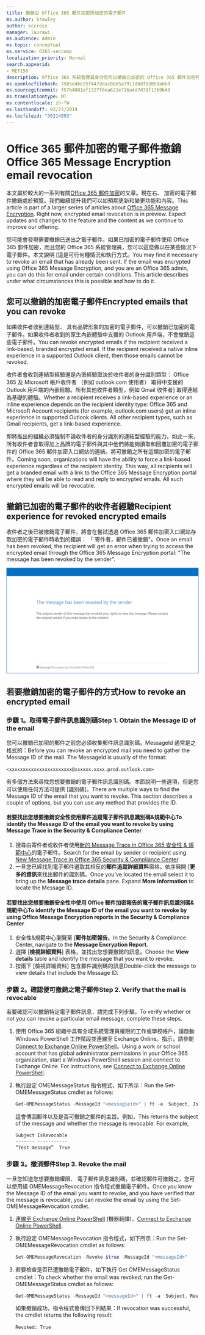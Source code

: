 ```yaml
---
title: 撤銷由 Office 365 郵件加密所加密的電子郵件
ms.author: krowley
author: kccross
manager: laurawi
ms.audience: Admin
ms.topic: conceptual
ms.service: O365-seccomp
localization_priority: Normal
search.appverid:
- MET150
description: Office 365 系統管理員身分您可以撤銷已加密的 Office 365 郵件加密特定電子郵件。
ms.openlocfilehash: 75b5e46e25f447ddac0de5a7911d0df8385da6b9
ms.sourcegitcommit: f57b4001ef1327f0ea622e716a4d7d78f1769b49
ms.translationtype: MT
ms.contentlocale: zh-TW
ms.lasthandoff: 02/23/2019
ms.locfileid: "30214893"
---
```

# <a name="office-365-message-encryption-email-revocation"></a><span data-ttu-id="a8a0f-103">Office 365 郵件加密的電子郵件撤銷</span><span class="sxs-lookup"><span data-stu-id="a8a0f-103">Office 365 Message Encryption email revocation</span></span>

<span data-ttu-id="a8a0f-p101">本文屬於較大的一系列有關[Office 365 郵件加密](ome.md)的文章。現在右、 加密的電子郵件撤銷處於預覽。我們繼續提升我們可以如預期更新和變更功能和內容。</span><span class="sxs-lookup"><span data-stu-id="a8a0f-p101">This article is part of a larger series of articles about [Office 365 Message Encryption](ome.md). Right now, encrypted email revocation is in preview. Expect updates and changes to the feature and the content as we continue to improve our offering.</span></span>

<span data-ttu-id="a8a0f-p102">您可能會發現需要撤銷已送出之電子郵件。如果已加密的電子郵件使用 Office 365 郵件加密，而且您的 Office 365 系統管理員，您可以這麼做以在某些情況下電子郵件。本文說明 [這是可行何種情況和執行方式。</span><span class="sxs-lookup"><span data-stu-id="a8a0f-p102">You may find it necessary to revoke an email that has already been sent. If the email was encrypted using Office 365 Message Encryption, and you are an Office 365 admin, you can do this for email under certain conditions. This article describes under what circumstances this is possible and how to do it.</span></span>
  
## <a name="encrypted-emails-that-you-can-revoke"></a><span data-ttu-id="a8a0f-110">您可以撤銷的加密電子郵件</span><span class="sxs-lookup"><span data-stu-id="a8a0f-110">Encrypted emails that you can revoke</span></span>

<span data-ttu-id="a8a0f-p103">如果收件者收到連結型、 具有品牌形象的加密的電子郵件，可以撤銷已加密的電子郵件。如果收件者收到的原生內嵌體驗中支援的 Outlook 用戶端，不會撤銷這些電子郵件。</span><span class="sxs-lookup"><span data-stu-id="a8a0f-p103">You can revoke encrypted emails if the recipient received a link-based, branded encrypted email. If the recipient received a native inline experience in a supported Outlook client, then those emails cannot be revoked.</span></span>

<span data-ttu-id="a8a0f-p104">收件者會收到連結型經驗還是內嵌經驗取決於收件者的身分識別類型： Office 365 及 Microsoft 帳戶收件者 （例如 outlook.com 使用者） 取得中支援的 Outlook 用戶端的內嵌經驗。所有其他收件者類型，例如 Gmail 收件者] 取得連結為基礎的體驗。</span><span class="sxs-lookup"><span data-stu-id="a8a0f-p104">Whether a recipient receives a link-based experience or an inline experience depends on the recipient identity type: Office 365 and Microsoft Account recipients (for example, outlook.com users) get an inline experience in supported Outlook clients. All other recipient types, such as Gmail recipients, get a link-based experience.</span></span>

<span data-ttu-id="a8a0f-p105">即將推出的組織必須強制不論收件者的身分識別的連結型經驗的能力。如此一來，所有收件者會取得加上品牌的電子郵件與其中他們將能夠讀取和回覆加密的電子郵件的 Office 365 郵件加密入口網站的連結。將可撤銷之所有這類加密的電子郵件。</span><span class="sxs-lookup"><span data-stu-id="a8a0f-p105">Coming soon, organizations will have the ability to force a link-based experience regardless of the recipient identity. This way, all recipients will get a branded email with a link to the Office 365 Message Encryption portal where they will be able to read and reply to encrypted emails. All such encrypted emails will be revocable.</span></span>
  
## <a name="recipient-experience-for-revoked-encrypted-emails"></a><span data-ttu-id="a8a0f-118">撤銷已加密的電子郵件的收件者經驗</span><span class="sxs-lookup"><span data-stu-id="a8a0f-118">Recipient experience for revoked encrypted emails</span></span>

<span data-ttu-id="a8a0f-119">收件者之後已被撤銷電子郵件，將會在嘗試透過 Office 365 郵件加密入口網站存取加密的電子郵件時收到的錯誤： 「 寄件者，郵件已被撤銷"。</span><span class="sxs-lookup"><span data-stu-id="a8a0f-119">Once an email has been revoked, the recipient will get an error when trying to access the encrypted email through the Office 365 Message Encryption portal: “The message has been revoked by the sender”.</span></span>

![這個螢幕擷取畫面顯示撤銷加密的電子郵件。](media/revoked-encrypted-email.png)

## <a name="how-to-revoke-an-encrypted-email"></a><span data-ttu-id="a8a0f-121">若要撤銷加密的電子郵件的方式</span><span class="sxs-lookup"><span data-stu-id="a8a0f-121">How to revoke an encrypted email</span></span>

### <a name="step-1-obtain-the-message-id-of-the-email"></a><span data-ttu-id="a8a0f-p106">步驟 1。取得電子郵件訊息識別碼</span><span class="sxs-lookup"><span data-stu-id="a8a0f-p106">Step 1. Obtain the Message ID of the email</span></span>

<span data-ttu-id="a8a0f-p107">您可以撤銷已加密的郵件之前您必須收集郵件訊息識別碼。MessageId 通常是之格式的：</span><span class="sxs-lookup"><span data-stu-id="a8a0f-p107">Before you can revoke an encrypted mail you need to gather the Message ID of the mail. The MessageId is usually of the format:</span></span>

`<xxxxxxxxxxxxxxxxxxxxxxx@xxxxxx.xxxx.prod.outlook.com>`  

<span data-ttu-id="a8a0f-p108">有多個方法來尋找您想要撤銷的電子郵件訊息識別碼。本節說明一些選項，但是您可以使用任何方法可提供 [識別碼]。</span><span class="sxs-lookup"><span data-stu-id="a8a0f-p108">There are multiple ways to find the Message ID of the email that you want to revoke. This section describes a couple of options, but you can use any method that provides the ID.</span></span>

#### <a name="to-identify-the-message-id-of-the-email-you-want-to-revoke-by-using-message-trace-in-the-security-amp-compliance-center"></a><span data-ttu-id="a8a0f-128">若要找出您想要撤銷安全性使用郵件追蹤電子郵件訊息識別碼&amp;規範中心</span><span class="sxs-lookup"><span data-stu-id="a8a0f-128">To identify the Message ID of the email you want to revoke by using Message Trace in the Security &amp; Compliance Center</span></span>

1. <span data-ttu-id="a8a0f-129">搜尋由寄件者或收件者使用[新的 Message Trace in Office 365 安全性 & 規範中心](https://blogs.technet.microsoft.com/exchange/2018/05/02/new-message-trace-in-office-365-security-compliance-center/)的電子郵件。</span><span class="sxs-lookup"><span data-stu-id="a8a0f-129">Search for the email by sender or recipient using [New Message Trace in Office 365 Security & Compliance Center](https://blogs.technet.microsoft.com/exchange/2018/05/02/new-message-trace-in-office-365-security-compliance-center/).</span></span>
2. <span data-ttu-id="a8a0f-p109">一旦您已經找到電子郵件選取其相反的**郵件追蹤詳細資料**窗格。依序展開 [**更多的資訊**來找出郵件的識別碼。</span><span class="sxs-lookup"><span data-stu-id="a8a0f-p109">Once you've located the email select it to bring up the **Message trace details** pane. Expand **More Information** to locate the Message ID.</span></span>

#### <a name="to-identify-the-message-id-of-the-email-you-want-to-revoke-by-using-office-message-encryption-reports-in-the-security-amp-compliance-center"></a><span data-ttu-id="a8a0f-132">若要找出您想要撤銷安全性中使用 Office 郵件加密報告的電子郵件訊息識別碼&amp;規範中心</span><span class="sxs-lookup"><span data-stu-id="a8a0f-132">To identify the Message ID of the email you want to revoke by using Office Message Encryption reports in the Security &amp; Compliance Center</span></span>

1. <span data-ttu-id="a8a0f-133">安全性&amp;規範中心瀏覽至 [**郵件加密報告**。</span><span class="sxs-lookup"><span data-stu-id="a8a0f-133">In the Security &amp; Compliance Center, navigate to the **Message Encryption Report**.</span></span>
2. <span data-ttu-id="a8a0f-134">選擇 [**檢視詳細資料**] 表格，並找出您想要撤銷的訊息。</span><span class="sxs-lookup"><span data-stu-id="a8a0f-134">Choose the **View details** table and identify the message that you want to revoke.</span></span>
3. <span data-ttu-id="a8a0f-135">按兩下 [檢視詳細資料] 包含郵件識別碼的訊息</span><span class="sxs-lookup"><span data-stu-id="a8a0f-135">Double-click the message to view details that include the Message ID.</span></span>

### <a name="step-2-verify-that-the-mail-is-revocable"></a><span data-ttu-id="a8a0f-p110">步驟 2。確認便可撤銷之電子郵件</span><span class="sxs-lookup"><span data-stu-id="a8a0f-p110">Step 2. Verify that the mail is revocable</span></span>

<span data-ttu-id="a8a0f-138">若要確認可以撤銷特定電子郵件訊息，請完成下列步驟。</span><span class="sxs-lookup"><span data-stu-id="a8a0f-138">To verify whether or not you can revoke a particular email message, complete these steps.</span></span>

1. <span data-ttu-id="a8a0f-p111">使用 Office 365 組織中具有全域系統管理員權限的工作或學校帳戶，請啟動 Windows PowerShell 工作階段並連線至 Exchange Online。指示，請參閱[Connect to Exchange Online PowerShell](https://aka.ms/exopowershell)。</span><span class="sxs-lookup"><span data-stu-id="a8a0f-p111">Using a work or school account that has global administrator permissions in your Office 365 organization, start a Windows PowerShell session and connect to Exchange Online. For instructions, see [Connect to Exchange Online PowerShell](https://aka.ms/exopowershell).</span></span>

2. <span data-ttu-id="a8a0f-141">執行設定 OMEMessageStatus 指令程式，如下所示：</span><span class="sxs-lookup"><span data-stu-id="a8a0f-141">Run the Set-OMEMessageStatus cmdlet as follows:</span></span>
     ```powershell
     Get-OMEMessageStatus -MessageId "<messagieid>" | ft -a  Subject, IsRevocable
     ```

   <span data-ttu-id="a8a0f-p112">這會傳回郵件以及是否可撤銷之郵件的主旨。例如，</span><span class="sxs-lookup"><span data-stu-id="a8a0f-p112">This returns the subject of the message and whether the message is revocable. For example,</span></span>

     ```text
     Subject IsRevocable
     ------- -----------
     “Test message”  True
     ```

### <a name="step-3-revoke-the-mail"></a><span data-ttu-id="a8a0f-p113">步驟 3。撤消郵件</span><span class="sxs-lookup"><span data-stu-id="a8a0f-p113">Step 3. Revoke the mail</span></span>  

<span data-ttu-id="a8a0f-146">一旦您知道您想要撤銷權限、 電子郵件訊息識別碼，並確認郵件可撤銷之，您可以使用組 OMEMessageRevocation 指令程式撤銷電子郵件。</span><span class="sxs-lookup"><span data-stu-id="a8a0f-146">Once you know the Message ID of the email you want to revoke, and you have verified that the message is revocable, you can revoke the email by using the Set-OMEMessageRevocation cmdlet.</span></span>

1. <span data-ttu-id="a8a0f-147">[連線至 Exchange Online PowerShell](https://aka.ms/exopowershell) (機器翻譯)。</span><span class="sxs-lookup"><span data-stu-id="a8a0f-147">[Connect to Exchange Online PowerShell](https://aka.ms/exopowershell).</span></span>

2. <span data-ttu-id="a8a0f-148">執行設定 OMEMessageRevocation 指令程式，如下所示：</span><span class="sxs-lookup"><span data-stu-id="a8a0f-148">Run the Set-OMEMessageRevocation cmdlet as follows:</span></span>

    ```powershell
    Set-OMEMessageRevocation -Revoke $true -MessageId "<messageId>"
    ```

3. <span data-ttu-id="a8a0f-149">若要檢查是否已遭撤銷電子郵件，如下執行 Get OMEMessageStatus cmdlet：</span><span class="sxs-lookup"><span data-stu-id="a8a0f-149">To check whether the email was revoked, run the Get-OMEMessageStatus cmdlet as follows:</span></span>

    ```powershell
    Get-OMEMessageStatus -MessageId "<messageId>" | ft -a  Subject, Revoked
    ```  
    <span data-ttu-id="a8a0f-150">如果撤銷成功，指令程式會傳回下列結果：</span><span class="sxs-lookup"><span data-stu-id="a8a0f-150">If revocation was successful, the cmdlet returns the following result:</span></span>  

    `Revoked: True`
